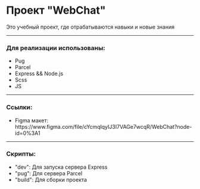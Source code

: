 <h1>Проект "WebChat"</h1>
<p>Это учебный проект, где отрабатываются навыки и новые знания</p>
<hr/>
<h3>Для реализации использованы:</h3>
<ul>
    <li>Pug</li>
    <li>Parcel</li>
    <li>Express && Node.js</li>
    <li>Scss</li>
    <li>JS</li>

</ul>
<hr/>
<h3>Ссылки:</h3>
<ul>
    <li>Figma макет: <a>https://www.figma.com/file/cYcmqlqyIJ3I7VAGe7wcqR/WebChat?node-id=0%3A1</a></li>
</ul>

<hr/>
<h3>Скрипты:</h3>

<ul>
    <li>"dev": Для запуска сервера Express</li>
    <li>"pug": Для сервера Parcel</li>
    <li>"build": Для сборки проекта</li>
</ul>
